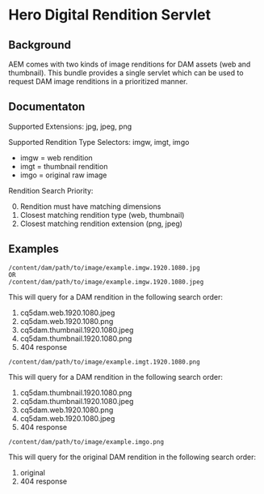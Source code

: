 Hero Digital Rendition Servlet
===================================

## Background

AEM comes with two kinds of image renditions for DAM assets (web and thumbnail). This bundle provides a single
servlet which can be used to request DAM image renditions in a prioritized manner.

## Documentaton

Supported Extensions: jpg, jpeg, png

Supported Rendition Type Selectors: imgw, imgt, imgo

* imgw = web rendition
* imgt = thumbnail rendition
* imgo = original raw image

Rendition Search Priority:

0. Rendition must have matching dimensions
1. Closest matching rendition type (web, thumbnail)
2. Closest matching rendition extension (png, jpeg)

## Examples

```
/content/dam/path/to/image/example.imgw.1920.1080.jpg
OR
/content/dam/path/to/image/example.imgw.1920.1080.jpeg
```
This will query for a DAM rendition in the following search order:

1. cq5dam.web.1920.1080.jpeg
2. cq5dam.web.1920.1080.png
3. cq5dam.thumbnail.1920.1080.jpeg
4. cq5dam.thumbnail.1920.1080.png
5. 404 response

```
/content/dam/path/to/image/example.imgt.1920.1080.png
```
This will query for a DAM rendition in the following search order:

1. cq5dam.thumbnail.1920.1080.png
2. cq5dam.thumbnail.1920.1080.jpeg
3. cq5dam.web.1920.1080.png
4. cq5dam.web.1920.1080.jpeg
5. 404 response

```
/content/dam/path/to/image/example.imgo.png
```
This will query for the original DAM rendition in the following search order:

1. original
2. 404 response